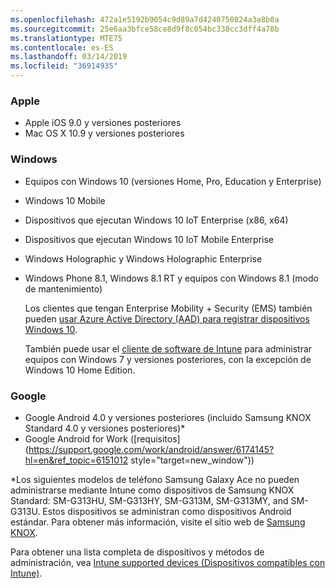 ```yaml
---
ms.openlocfilehash: 472a1e5192b9054c9d89a7d4240750824a3a8b0a
ms.sourcegitcommit: 25e6aa3bfce58ce8d9f8c054bc338cc3dff4a78b
ms.translationtype: MTE75
ms.contentlocale: es-ES
ms.lasthandoff: 03/14/2019
ms.locfileid: "36914935"
---
```



### <a name="apple"></a>Apple
  - Apple iOS 9.0 y versiones posteriores
  - Mac OS X 10.9 y versiones posteriores

### <a name="windows"></a>Windows
- Equipos con Windows 10 (versiones Home, Pro, Education y Enterprise)
- Windows 10 Mobile
- Dispositivos que ejecutan Windows 10 IoT Enterprise (x86, x64)
- Dispositivos que ejecutan Windows 10 IoT Mobile Enterprise
- Windows Holographic y Windows Holographic Enterprise
- Windows Phone 8.1, Windows 8.1 RT y equipos con Windows 8.1 (modo de mantenimiento)

  Los clientes que tengan Enterprise Mobility + Security (EMS) también pueden [usar Azure Active Directory (AAD) para registrar dispositivos Windows 10](/intune-classic/deploy-use/set-up-windows-device-management-with-microsoft-intune#azure-active-directory-enrollment).

  También puede usar el [cliente de software de Intune](/intune-classic/deploy-use/manage-windows-pcs-with-microsoft-intune) para administrar equipos con Windows 7 y versiones posteriores, con la excepción de Windows 10 Home Edition.

### <a name="google"></a>Google
- Google Android 4.0 y versiones posteriores (incluido Samsung KNOX Standard 4.0 y versiones posteriores)*
- Google Android for Work ([requisitos](https://support.google.com/work/android/answer/6174145?hl=en&ref_topic=6151012 style="target=new_window"))

*Los siguientes modelos de teléfono Samsung Galaxy Ace no pueden administrarse mediante Intune como dispositivos de Samsung KNOX Standard: SM-G313HU, SM-G313HY, SM-G313M, SM-G313MY, and SM-G313U. Estos dispositivos se administran como dispositivos Android estándar. Para obtener más información, visite el sitio web de [Samsung KNOX](https://www.samsungknox.com/en).

Para obtener una lista completa de dispositivos y métodos de administración, vea [Intune supported devices (Dispositivos compatibles con Intune)](/intune/supported-devices-browsers#intune-supported-devices).
